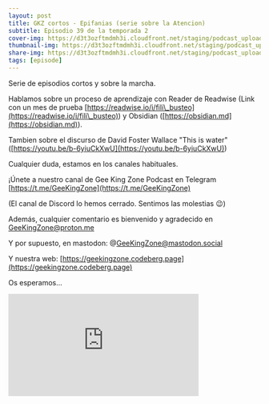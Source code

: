 ```yaml
---
layout: post
title: GKZ cortos - Epifanias (serie sobre la Atencion)
subtitle: Episodio 39 de la temporada 2
cover-img: https://d3t3ozftmdmh3i.cloudfront.net/staging/podcast_uploaded_episode/14743809/14743809-1691157422610-a679d81af9faf.jpg
thumbnail-img: https://d3t3ozftmdmh3i.cloudfront.net/staging/podcast_uploaded_episode/14743809/14743809-1691157422610-a679d81af9faf.jpg
share-img: https://d3t3ozftmdmh3i.cloudfront.net/staging/podcast_uploaded_episode/14743809/14743809-1691157422610-a679d81af9faf.jpg
tags: [episode]
---
```


Serie de episodios cortos y sobre la marcha.

  

Hablamos sobre un proceso de aprendizaje con Reader de Readwise (Link con un mes de prueba <a href="[https://readwise.io/i/fili_busteo](https://readwise.io/i/fili_busteo)" rel="noopener noreferer" target="_blank">[https://readwise.io/i/fili\_busteo](https://readwise.io/i/fili\_busteo)</a>) y Obsidian (<a href="[https://obsidian.md](https://obsidian.md)" rel="noopener noreferer" target="_blank">[https://obsidian.md](https://obsidian.md)</a>).

  

Tambien sobre el discurso de David Foster Wallace "This is water" (<a href="[https://youtu.be/b-6yiuCkXwU](https://youtu.be/b-6yiuCkXwU)" rel="noopener noreferer" target="_blank">[https://youtu.be/b-6yiuCkXwU](https://youtu.be/b-6yiuCkXwU)</a>)

  

Cualquier duda, estamos en los canales habituales.

¡Únete a nuestro canal de Gee King Zone Podcast en Telegram [https://t.me/GeeKingZone](https://t.me/GeeKingZone)

(El canal de Discord lo hemos cerrado. Sentimos las molestias 😉)

Además, cualquier comentario es bienvenido y agradecido en GeeKingZone@proton.me&nbsp;

Y por supuesto, en mastodon: @GeeKingZone@mastodon.social&nbsp;

Y nuestra web: [https://geekingzone.codeberg.page](https://geekingzone.codeberg.page)

Os esperamos...

  
<iframe src='https://podcasters.spotify.com/pod/show/geekingzone/embed/episodes/GKZ-cortos---Epifanas-serie-sobre-la-Atencin-e2227i1' height='204px' width='380px' frameborder='0' scrolling='no'></iframe>